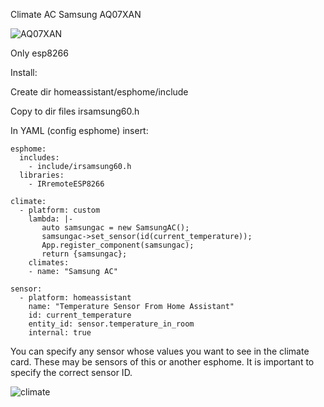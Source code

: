Climate AC Samsung AQ07XAN

![AQ07XAN](https://user-images.githubusercontent.com/64173457/159790365-09974fe7-df24-4999-947b-34990eba39fb.jpg)

Only esp8266

Install:

Create dir homeassistant/esphome/include

Copy to dir files irsamsung60.h 

In YAML (config esphome) insert:

```
esphome:
  includes: 
    - include/irsamsung60.h
  libraries:
    - IRremoteESP8266

climate:
  - platform: custom
    lambda: |-
       auto samsungac = new SamsungAC();
       samsungac->set_sensor(id(current_temperature));
       App.register_component(samsungac);
       return {samsungac};
    climates:
    - name: "Samsung AC"

sensor:
  - platform: homeassistant
    name: "Temperature Sensor From Home Assistant"
    id: current_temperature
    entity_id: sensor.temperature_in_room
    internal: true
```

You can specify any sensor whose values you want to see in the climate card. 
These may be sensors of this or another esphome.
It is important to specify the correct sensor ID.

![climate](https://user-images.githubusercontent.com/64173457/159790553-b173f6d7-1af7-477a-8a24-db27c901c78a.PNG)


